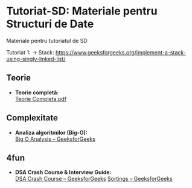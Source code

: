 # Tutoriat-SD: Materiale pentru Structuri de Date

Materiale pentru tutoriatul de SD

Tutoriat 1:
-> Stack: https://www.geeksforgeeks.org/implement-a-stack-using-singly-linked-list/

## Teorie
- **Teorie completă:**  
  [Teorie Completa.pdf](https://github.com/FMI-Materials/FMI-Materials/blob/main/Year%20I/Semester%20II/Structuri%20De%20Date/Tutoriate/2019%20-%202020/Teorie%20Completa.pdf)

## Complexitate
- **Analiza algoritmilor (Big-O):**  
  [Big O Analysis – GeeksforGeeks](https://www.geeksforgeeks.org/analysis-algorithms-big-o-analysis/)

## 4fun
- **DSA Crash Course & Interview Guide:**  
  [DSA Crash Course – GeeksforGeeks](https://www.geeksforgeeks.org/dsa-crash-course-interview-guide/)
  [Sortings – GeeksforGeeks](https://www.geeksforgeeks.org/sorting-algorithms/)
